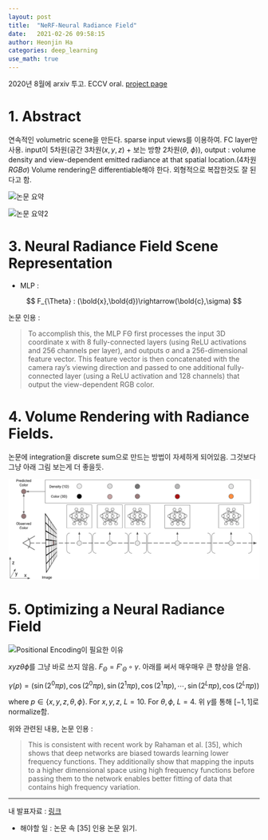 ```yaml
---
layout: post
title:  "NeRF-Neural Radiance Field"
date:   2021-02-26 09:58:15
author: Heonjin Ha
categories: deep_learning
use_math: true
---
```


2020년 8월에 arxiv 투고. ECCV oral. [project page](https://www.matthewtancik.com/nerf)

# 1. Abstract
연속적인 volumetric scene을 만든다. sparse input views를 이용하여. FC layer만 사용. input이 5차원(공간 3차원($x, y, z$) + 보는 방향 2차원($\theta$, $\phi$)), output : volume density and view-dependent emitted radiance at that spatial location.(4차원$RGB\sigma$) Volume rendering은 differentiable해야 한다. 외형적으로 복잡한것도 잘 된다고 함.

![논문 요약](https://d3i71xaburhd42.cloudfront.net/428b663772dba998f5dc6a24488fff1858a0899f/2-Figure1-1.png)

![논문 요약2](https://d3i71xaburhd42.cloudfront.net/428b663772dba998f5dc6a24488fff1858a0899f/5-Figure2-1.png)

# 3. Neural Radiance Field Scene Representation

* MLP :

$$
F_{\Theta} : (\bold{x},\bold{d})\rightarrow(\bold{c},\sigma)
$$

논문 인용 : 
> To accomplish this, the MLP FΘ first processes the input
3D coordinate x with 8 fully-connected layers (using ReLU activations and 256
channels per layer), and outputs σ and a 256-dimensional feature vector. This
feature vector is then concatenated with the camera ray’s viewing direction and
passed to one additional fully-connected layer (using a ReLU activation and 128
channels) that output the view-dependent RGB color.

# 4. Volume Rendering with Radiance Fields.

논문에 integration을 discrete sum으로 만드는 방법이 자세하게 되어있음. 그것보다 그냥 아래 그림 보는게 더 좋을듯.

![Tf everywhere 발표자료](/images/NeRF/Screen%20Shot%202021-02-26%20at%202.36.58%20PM.png)

# 5. Optimizing a Neural Radiance Field

![Positional Encoding이 필요한 이유](https://d3i71xaburhd42.cloudfront.net/428b663772dba998f5dc6a24488fff1858a0899f/7-Figure4-1.png)

$xyz\theta\phi$를 그냥 바로 쓰지 않음. $F_{\Theta}=F'_{\Theta}\circ\gamma$. 아래를 써서 매우매우 큰 향상을 얻음.

$$
\gamma(p) = (\sin(2^0 \pi p),\cos(2^0 \pi p), \sin(2^1 \pi p),\cos(2^1 \pi p), \cdots, \sin(2^L \pi p),\cos(2^L \pi p))
$$

where $p\in \{x,y,z,\theta,\phi\}$. For $x,y,z$, $L=10$. For $\theta, \phi$, $L=4$.
위 $\gamma$를 통해 $[-1,1]$로 normalize함.

위와 관련된 내용, 논문 인용 : 
> This is consistent with recent work by Rahaman
et al. [35], which shows that deep networks are biased towards learning lower frequency functions. They additionally show that mapping the inputs to a higher
dimensional space using high frequency functions before passing them to the
network enables better fitting of data that contains high frequency variation.

-----
내 발표자료 : [링크](https://docs.google.com/presentation/d/1uBKU34T0DpX7y8FvgjQ8AG7L3WAE9Q_4-XgTwsp_jYI/edit?usp=sharing&resourcekey=0-CQXHPz5Yty5mtn2YDNox8w)

* 해야할 일 : 논문 속 [35] 인용 논문 읽기.
